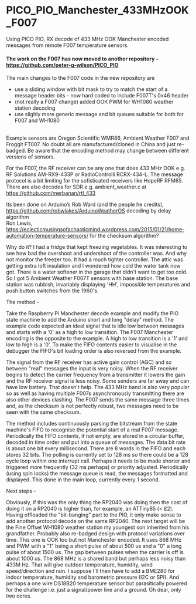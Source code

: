 # PICO_PIO_Manchester_433MHzOOK_F007
Using PICO PIO, RX decode of 433 MHz OOK Manchester encoded messages from remote F007 temperature sensors.

#### **The work on the F007 has now moved to another repository -** https://github.com/peter-g-wilson/PICO_PIO
The main changes to the F007 code in the new repository are
* use a sliding window with bit mask to try to match the start of a message header bits - now hard coded to include F007T's 0x46 header
* (not really a F007 change) added OOK PWM for WH1080 weather station decoding 
* use slighly more generic message and bit queues suitable for both for F007 and WH1080
<br>
Example sensors are Oregon Scientific WMR86, Ambient Weather F007 and Froggit FT007.
No doubt all are manufactured/cloned in China and just re-badged.
Be aware that the encoding method may change between different versions of sensors.

For the F007, the RF receiver can be any one that does 433 MHz OOK e.g. RF Solutions AM-RX9-433P or RadioControlli RCRX-434-L.
The message protocol is a bit limiting for the sofisticated receivers like HopeRF RFM65.
There are also decodes for SDR e.g. ambient_weather.c at https://github.com/merbanan/rtl_433

Its been done on Arduino’s
Rob Ward (and the people he credits), https://github.com/robwlakes/ArduinoWeatherOS decoding by delay algorithm
<br>
Ron Lewis, https://eclecticmusingsofachaoticmind.wordpress.com/2015/01/21/home-automation-temperature-sensors/ for the checksum algorithm?

Why do it?
I had a fridge that kept freezing vegetables. It was interesting to see how bad the overshoot and undershoot of the controller was.
And why not monitor the freezer too. It had a much tighter controller.
The attic was getting extra loft insulation and I wondered how cold the water tank now got.
There is a water softener in the garage that didn't want to get too cold.
So I got 5 Ambient Weather F007T sensors with base station.
The base station was rubbish, invariably displaying 'HH', impossible temperatures and push button switches from the 1960's.

The method -

Take the Raspberry Pi Manchester decode example and modify the PIO state machine to add the Arduino short and long "delay" method.
The example code expected an ideal signal that is idle low between messages and starts with a '0' as a high to low transition.
The F007 Manchester encoding is the opposite to the example. A high to low transition is a '1' and low to high is a '0'.
To make the FIFO contents easier to visualise in the debugger the FIFO's bit loading order is also reversed from the example.

The signal from the RF receiver has active gain control (AGC) and so between "real" messages the input is very noisy.
When the RF receiver begins to detect the carrier frequency from a transmitter it lowers the gain and the RF receiver signal is less noisy.
Some senders are far away and can have low battery. That doesn't help. 
The 433 MHz band is also very popular so as well as having multiple F007s asynchronously transmitting there are also other devices clashing.
The F007 sends the same message three times and, as the checksum is not perfectly robust, two messages need to be seen with the same checksum.

The method includes continuously parsing the bitstream from the state machine's FIFO to recognise the potential start of a real F007 message.
Periodically the FIFO contents, if not empty, are stored in a circular buffer, decoded in time order and put into a queue of messages.
The data bit rate is about one bit every millisecond. There are 8 words in the FIFO and each stores 32 bits.
The polling is currently set to 128 ms so there could be a 128 cycle loop within one interrupt call.
Perhaps it needs to be made shorter and triggered more frequently (32 ms perhaps) or priority adjusted. 
Periodically (using spin locks) the message queue is read, the messages formatted and displayed.
This done in the main loop, currently every 1 second.

Next steps -

Obviously, if this was the only thing the RP2040 was doing then the cost of doing it on a RP2040 is higher than, for example, an ATTiny85 (< £2).
Having offloaded the "bit-banging" part to the PIO, it only make sense to add another protocol decode on the same RP2040.
The next target will be the Fine Offset WH1080 weather station my youngest son inherited from his grandfather.
Probably also re-badged design with protocol variations over time.
This one is OOK too but not Manchester encoded. It uses 868 MHz and PWM with a "1" being a short pulse of about 500 us
 and a "0" a long pulse of about 1500 us. The gap between pulses when the carrier is off is about 1000 us.
The 868 MHz is a shared band but perhaps less noisy than 433M Hz. 
That will give outdoor temperature, humidity, wind speed/direction and rain.
I suppose I'll then have to add a BME280 for indoor temperature, humidity and barometric pressure (I2C or SPI).
And perhaps a one wire DS18B20 temperature sensor but parasitically powered for the challenge i.e. just a signal/power line and a ground.
Oh dear, only two cores. 
